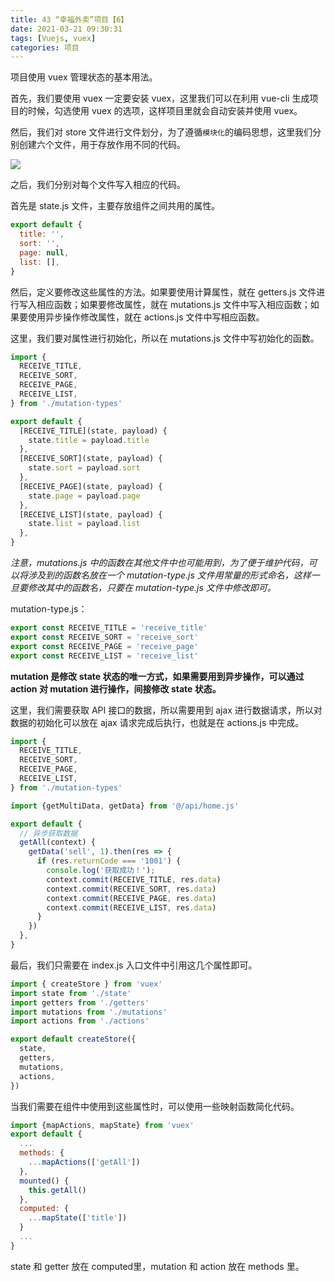 ```yaml
---
title: 43 “幸福外卖”项目【6】
date: 2021-03-21 09:30:31
tags: [Vuejs, vuex]
categories: 项目
---
```


项目使用 vuex 管理状态的基本用法。

<!-- more -->

首先，我们要使用 vuex 一定要安装 vuex，这里我们可以在利用 vue-cli 生成项目的时候，勾选使用 vuex 的选项，这样项目里就会自动安装并使用 vuex。

然后，我们对 store 文件进行文件划分，为了遵循`模块化`的编码思想，这里我们分别创建六个文件，用于存放作用不同的代码。

![](https://gitee.com/gainmore/imglib/raw/master/img/20210321093709.png)

之后，我们分别对每个文件写入相应的代码。

首先是 state.js 文件，主要存放组件之间共用的属性。

```javascript
export default {
  title: '',
  sort: '',
  page: null,
  list: [],
}
```

然后，定义要修改这些属性的方法。如果要使用计算属性，就在 getters.js 文件进行写入相应函数；如果要修改属性，就在 mutations.js 文件中写入相应函数；如果要使用异步操作修改属性，就在 actions.js 文件中写相应函数。

这里，我们要对属性进行初始化，所以在 mutations.js 文件中写初始化的函数。

```javascript
import {
  RECEIVE_TITLE,
  RECEIVE_SORT,
  RECEIVE_PAGE,
  RECEIVE_LIST,
} from './mutation-types'

export default {
  [RECEIVE_TITLE](state, payload) {
    state.title = payload.title
  },
  [RECEIVE_SORT](state, payload) {
    state.sort = payload.sort
  },
  [RECEIVE_PAGE](state, payload) {
    state.page = payload.page
  },
  [RECEIVE_LIST](state, payload) {
    state.list = payload.list
  },
}
```

*注意，mutations.js 中的函数在其他文件中也可能用到，为了便于维护代码，可以将涉及到的函数名放在一个 mutation-type.js 文件用常量的形式命名，这样一旦要修改其中的函数名，只要在 mutation-type.js 文件中修改即可。*

mutation-type.js：

```javascript
export const RECEIVE_TITLE = 'receive_title'
export const RECEIVE_SORT = 'receive_sort'
export const RECEIVE_PAGE = 'receive_page'
export const RECEIVE_LIST = 'receive_list'
```

**mutation 是修改 state 状态的唯一方式，如果需要用到异步操作，可以通过 action 对 mutation 进行操作，间接修改 state 状态。**

这里，我们需要获取 API 接口的数据，所以需要用到 ajax 进行数据请求，所以对数据的初始化可以放在 ajax 请求完成后执行，也就是在 actions.js 中完成。

```javascript
import {
  RECEIVE_TITLE,
  RECEIVE_SORT,
  RECEIVE_PAGE,
  RECEIVE_LIST,
} from './mutation-types'

import {getMultiData, getData} from '@/api/home.js'

export default {
  // 异步获取数据
  getAll(context) {
    getData('sell', 1).then(res => {
      if (res.returnCode === '1001') {
        console.log('获取成功！');
        context.commit(RECEIVE_TITLE, res.data)
        context.commit(RECEIVE_SORT, res.data)
        context.commit(RECEIVE_PAGE, res.data)
        context.commit(RECEIVE_LIST, res.data)
      }
    })
  },
}
```

最后，我们只需要在 index.js 入口文件中引用这几个属性即可。

```javascript
import { createStore } from 'vuex'
import state from './state'
import getters from './getters'
import mutations from './mutations'
import actions from './actions'

export default createStore({
  state,
  getters,
  mutations,
  actions,
})

```

当我们需要在组件中使用到这些属性时，可以使用一些映射函数简化代码。

```javascript
import {mapActions, mapState} from 'vuex'
export default {
  ...
  methods: {
    ...mapActions(['getAll'])
  },
  mounted() {
    this.getAll()
  },
  computed: {
    ...mapState(['title'])
  }
  ...
}
```

state 和 getter 放在 computed里，mutation 和 action 放在 methods 里。

